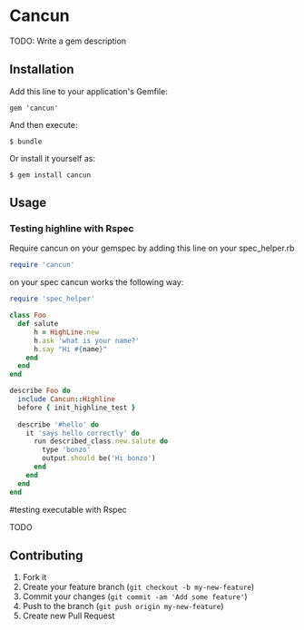 # Cancun

TODO: Write a gem description

## Installation

Add this line to your application's Gemfile:

    gem 'cancun'

And then execute:

    $ bundle

Or install it yourself as:

    $ gem install cancun

## Usage

### Testing highline with Rspec

Require cancun on your gemspec by adding this line on your spec_helper.rb

```ruby
require 'cancun'
```

on your spec cancun works the following way:

```ruby
require 'spec_helper'

class Foo
  def salute
      h = HighLine.new
      h.ask 'what is your name?'
      h.say "Hi #{name}"
    end
  end
end

describe Foo do
  include Cancun::Highline
  before { init_highline_test }
 
  describe '#hello' do
    it 'says hello correctly' do
      run described_class.new.salute do
        type 'bonzo'
        output.should be('Hi bonzo')
      end
    end
  end
end
```

#testing executable with Rspec

TODO

## Contributing

1. Fork it
2. Create your feature branch (`git checkout -b my-new-feature`)
3. Commit your changes (`git commit -am 'Add some feature'`)
4. Push to the branch (`git push origin my-new-feature`)
5. Create new Pull Request
